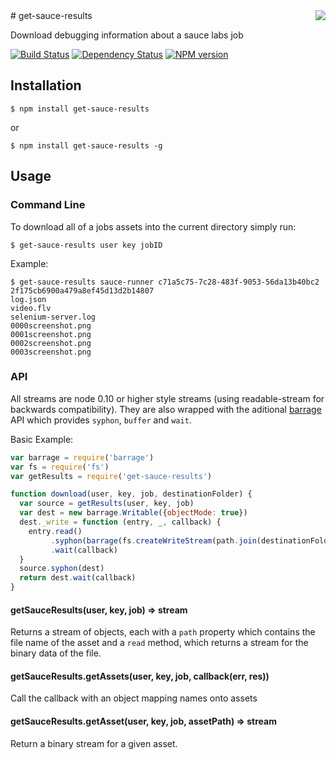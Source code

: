 <img src="http://i.imgur.com/GoaISmM.png" align="right" />
# get-sauce-results

  Download debugging information about a sauce labs job

[![Build Status](https://travis-ci.org/jepso-ci/get-sauce-results.png?branch=master)](https://travis-ci.org/jepso-ci/get-sauce-results)
[![Dependency Status](https://david-dm.org/jepso-ci/get-sauce-results.png)](https://gemnasium.com/jepso-ci/get-sauce-results)
[![NPM version](https://img.shields.io/npm/v/get-sauce-results.svg)](https://www.npmjs.com/package/get-sauce-results)

## Installation

    $ npm install get-sauce-results

  or

    $ npm install get-sauce-results -g

## Usage

### Command Line

To download all of a jobs assets into the current directory simply run:

```console
$ get-sauce-results user key jobID
```

Example:

```console
$ get-sauce-results sauce-runner c71a5c75-7c28-483f-9053-56da13b40bc2 2f175cb6900a479a8ef45d13d2b14807
log.json
video.flv
selenium-server.log
0000screenshot.png
0001screenshot.png
0002screenshot.png
0003screenshot.png
```

### API

All streams are node 0.10 or higher style streams (using readable-stream for backwards compatibility).  They are also wrapped with the aditional [barrage](https://npmjs.org/package/barrage) API which provides `syphon`, `buffer` and `wait`.

Basic Example:

```js
var barrage = require('barrage')
var fs = require('fs')
var getResults = require('get-sauce-results')

function download(user, key, job, destinationFolder) {
  var source = getResults(user, key, job)
  var dest = new barrage.Writable({objectMode: true})
  dest._write = function (entry, _, callback) {
    entry.read()
         .syphon(barrage(fs.createWriteStream(path.join(destinationFolder, entry.path))))
         .wait(callback)
  }
  source.syphon(dest)
  return dest.wait(callback)
}
```

#### getSauceResults(user, key, job) => stream

Returns a stream of objects, each with a `path` property which contains the file name of the asset and a `read` method, which returns a stream for the binary data of the file.

#### getSauceResults.getAssets(user, key, job, callback(err, res))

Call the callback with an object mapping names onto assets

#### getSauceResults.getAsset(user, key, job, assetPath) => stream

Return a binary stream for a given asset.
